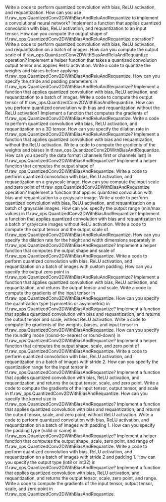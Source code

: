 Write a code to perform quantized convolution with bias, ReLU activation, and requantization.
How can you use tf.raw_ops.QuantizedConv2DWithBiasAndReluAndRequantize to implement a convolutional neural network?
Implement a function that applies quantized convolution with bias, ReLU activation, and requantization to an input tensor.
How can you compute the output shape of tf.raw_ops.QuantizedConv2DWithBiasAndReluAndRequantize operation?
Write a code to perform quantized convolution with bias, ReLU activation, and requantization on a batch of images.
How can you compute the output scale of tf.raw_ops.QuantizedConv2DWithBiasAndReluAndRequantize operation?
Implement a helper function that takes a quantized convolution output tensor and applies ReLU activation.
Write a code to quantize the weights and biases before applying tf.raw_ops.QuantizedConv2DWithBiasAndReluAndRequantize.
How can you specify the stride and padding parameters in tf.raw_ops.QuantizedConv2DWithBiasAndReluAndRequantize?
Implement a function that applies quantized convolution with bias, ReLU activation, and requantization to a batch of images.
Write a code to compute the output tensor of tf.raw_ops.QuantizedConv2DWithBiasAndRequantize.
How can you perform quantized convolution with bias and requantization without the ReLU activation?
Implement a function that computes the gradients of tf.raw_ops.QuantizedConv2DWithBiasAndReluAndRequantize.
Write a code to perform quantized convolution with bias, ReLU activation, and requantization on a 3D tensor.
How can you specify the dilation rate in tf.raw_ops.QuantizedConv2DWithBiasAndReluAndRequantize?
Implement a function that applies quantized convolution with bias and requantization, without the ReLU activation.
Write a code to compute the gradients of the weights and biases in tf.raw_ops.QuantizedConv2DWithBiasAndRequantize.
How can you specify the data format (channels first or channels last) in tf.raw_ops.QuantizedConv2DWithBiasAndRequantize?
Implement a helper function that computes the output shape of tf.raw_ops.QuantizedConv2DWithBiasAndRequantize.
Write a code to perform quantized convolution with bias, ReLU activation, and requantization on a grayscale image.
How can you compute the input scale and zero point of tf.raw_ops.QuantizedConv2DWithBiasAndRequantize operation?
Implement a function that applies quantized convolution with bias and requantization to a grayscale image.
Write a code to perform quantized convolution with bias, ReLU activation, and requantization on a batch of grayscale images.
How can you specify the output range (min/max values) in tf.raw_ops.QuantizedConv2DWithBiasAndRequantize?
Implement a function that applies quantized convolution with bias and requantization to a batch of grayscale images without ReLU activation.
Write a code to compute the output tensor and the output scale of tf.raw_ops.QuantizedConv2DWithBiasAndReluAndRequantize.
How can you specify the dilation rate for the height and width dimensions separately in tf.raw_ops.QuantizedConv2DWithBiasAndRequantize?
Implement a helper function that computes the output shape and scale of tf.raw_ops.QuantizedConv2DWithBiasAndRequantize.
Write a code to perform quantized convolution with bias, ReLU activation, and requantization on a batch of images with custom padding.
How can you specify the output zero point in tf.raw_ops.QuantizedConv2DWithBiasAndReluAndRequantize?
Implement a function that applies quantized convolution with bias, ReLU activation, and requantization, and returns the output tensor and scale.
Write a code to compute the gradients of the input tensor in tf.raw_ops.QuantizedConv2DWithBiasAndRequantize.
How can you specify the quantization type (symmetric or asymmetric) in tf.raw_ops.QuantizedConv2DWithBiasAndRequantize?
Implement a function that applies quantized convolution with bias and requantization, and returns the output tensor and scale, without ReLU activation.
Write a code to compute the gradients of the weights, biases, and input tensor in tf.raw_ops.QuantizedConv2DWithBiasAndRequantize.
How can you specify the rounding mode (round-to-nearest or round-down) in tf.raw_ops.QuantizedConv2DWithBiasAndRequantize?
Implement a helper function that computes the output shape, scale, and zero point of tf.raw_ops.QuantizedConv2DWithBiasAndRequantize.
Write a code to perform quantized convolution with bias, ReLU activation, and requantization on a batch of images with stride 2.
How can you specify the quantization range for the input tensor in tf.raw_ops.QuantizedConv2DWithBiasAndRequantize?
Implement a function that applies quantized convolution with bias, ReLU activation, and requantization, and returns the output tensor, scale, and zero point.
Write a code to compute the gradients of the input tensor, output tensor, and scale in tf.raw_ops.QuantizedConv2DWithBiasAndRequantize.
How can you specify the kernel size in tf.raw_ops.QuantizedConv2DWithBiasAndRequantize?
Implement a function that applies quantized convolution with bias and requantization, and returns the output tensor, scale, and zero point, without ReLU activation.
Write a code to perform quantized convolution with bias, ReLU activation, and requantization on a batch of images with padding 1.
How can you specify the padding type (valid or same) in tf.raw_ops.QuantizedConv2DWithBiasAndRequantize?
Implement a helper function that computes the output shape, scale, zero point, and range of tf.raw_ops.QuantizedConv2DWithBiasAndRequantize.
Write a code to perform quantized convolution with bias, ReLU activation, and requantization on a batch of images with stride 2 and padding 1.
How can you specify the output type (int8 or int32) in tf.raw_ops.QuantizedConv2DWithBiasAndRequantize?
Implement a function that applies quantized convolution with bias, ReLU activation, and requantization, and returns the output tensor, scale, zero point, and range.
Write a code to compute the gradients of the input tensor, output tensor, scale, and zero point in tf.raw_ops.QuantizedConv2DWithBiasAndRequantize.